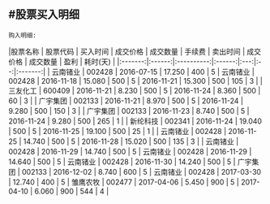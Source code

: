 #股票买入明细
-----

`购入明细:`  

|股票名称 | 股票代码 | 买入时间 | 成交价格 | 成交数量 | 手续费 | 卖出时间 | 成交价格 | 成交数量 | 盈利 | 耗时(天) |
|:-------:|:------:|:----------:|:------:|:---:|:--:|:-------:|
| 云南锗业 | 002428 | 2016-07-15 | 17.250 | 400 | 5
| 云南锗业 | 002428 | 2016-11-18 | 15.080 | 500 | 5 | 2016-11-21 | 15.300 | 500 | 105 | 3 |
| 三友化工 | 600409 | 2016-11-21 |  8.230 | 500 | 5 | 2016-11-24 |  8.360 | 500 | 60  | 3 |
| 广宇集团 | 002133 | 2016-11-21 |  8.970 | 500 | 5 | 2016-11-24 |  9.280 | 500 | 150 | 3 |
| 广宇集团 | 002133 | 2016-11-23 |  8.740 | 500 | 5 | 2016-11-24 |  9.280 | 500 | 265 | 1 |
| 新纶科技 | 002341 | 2016-11-24 | 19.040 | 500 | 5 | 2016-11-25 | 19.100 | 500 | 25  | 1 |
| 云南锗业 | 002428 | 2016-11-25 | 14.740 | 500 | 5 | 2016-11-28 | 15.020 | 500 | 135 | 3 |
| 云南锗业 | 002428 | 2016-11-29 | 14.740 | 500 | 5 
| 云南锗业 | 002428 | 2016-11-29 | 14.640 | 500 | 5 
| 云南锗业 | 002428 | 2016-11-30 | 14.240 | 500 | 5 
| 广宇集团 | 002133 | 2016-12-02 |  8.740 | 600 | 5 
| 云南锗业 | 002428 | 2017-03-30 | 12.740 | 400 | 5 
| 雏鹰农牧 | 002477 | 2017-04-06 |  5.450 | 900 | 5 | 2017-04-10 |  6.060 | 900 | 544 | 4 |
